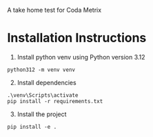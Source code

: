 A take home test for Coda Metrix

# Installation Instructions

1. Install python venv using Python version 3.12
```
python312 -m venv venv
```
2. Install dependencies
```
.\venv\Scripts\activate
pip install -r requirements.txt
```

3. Install the project
```
pip install -e .
```
